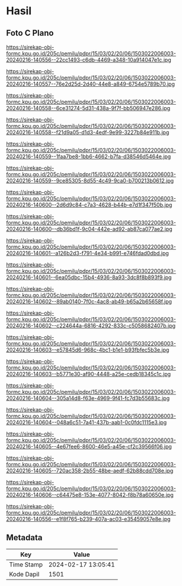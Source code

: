 # Hasil

## Foto C Plano

https://sirekap-obj-formc.kpu.go.id/205c/pemilu/pdpr/15/03/02/20/06/1503022006003-20240216-140556--22cc1493-c6db-4469-a348-10a914047e1c.jpg

https://sirekap-obj-formc.kpu.go.id/205c/pemilu/pdpr/15/03/02/20/06/1503022006003-20240216-140557--76e2d25d-2d40-44e8-a849-6754e5789b70.jpg

https://sirekap-obj-formc.kpu.go.id/205c/pemilu/pdpr/15/03/02/20/06/1503022006003-20240216-140558--6ce31274-5d31-438a-9f7f-bb506947e286.jpg

https://sirekap-obj-formc.kpu.go.id/205c/pemilu/pdpr/15/03/02/20/06/1503022006003-20240216-140558--f21d9a05-d1d3-4edf-9e99-3227b84e911b.jpg

https://sirekap-obj-formc.kpu.go.id/205c/pemilu/pdpr/15/03/02/20/06/1503022006003-20240216-140559--1faa7be8-1bb6-4662-b7fa-d38546d5464e.jpg

https://sirekap-obj-formc.kpu.go.id/205c/pemilu/pdpr/15/03/02/20/06/1503022006003-20240216-140559--9ce85305-8d55-4c49-9ca0-b700213b0612.jpg

https://sirekap-obj-formc.kpu.go.id/205c/pemilu/pdpr/15/03/02/20/06/1503022006003-20240216-140600--2d6d9c84-c7a3-4628-b44b-e7d1f347f50b.jpg

https://sirekap-obj-formc.kpu.go.id/205c/pemilu/pdpr/15/03/02/20/06/1503022006003-20240216-140600--db36bd1f-9c04-442e-ad92-ab87ca077ae2.jpg

https://sirekap-obj-formc.kpu.go.id/205c/pemilu/pdpr/15/03/02/20/06/1503022006003-20240216-140601--a126b2d3-f791-4e34-b991-e746fdad0dbd.jpg

https://sirekap-obj-formc.kpu.go.id/205c/pemilu/pdpr/15/03/02/20/06/1503022006003-20240216-140601--6ea05dbc-15b4-4936-8a93-3dc8f8b893f9.jpg

https://sirekap-obj-formc.kpu.go.id/205c/pemilu/pdpr/15/03/02/20/06/1503022006003-20240216-140602--89ab0140-7f0c-4ac8-ab49-b65a2b65658f.jpg

https://sirekap-obj-formc.kpu.go.id/205c/pemilu/pdpr/15/03/02/20/06/1503022006003-20240216-140602--c224644a-6816-4292-833c-c5058682407b.jpg

https://sirekap-obj-formc.kpu.go.id/205c/pemilu/pdpr/15/03/02/20/06/1503022006003-20240216-140603--e57845d6-968c-4bc1-b1e1-b93fbfec5b3e.jpg

https://sirekap-obj-formc.kpu.go.id/205c/pemilu/pdpr/15/03/02/20/06/1503022006003-20240216-140603--b5771e30-af90-4448-a25e-cedb18345c1c.jpg

https://sirekap-obj-formc.kpu.go.id/205c/pemilu/pdpr/15/03/02/20/06/1503022006003-20240216-140604--305a14d8-f63e-4969-9f41-fc7d3b55683c.jpg

https://sirekap-obj-formc.kpu.go.id/205c/pemilu/pdpr/15/03/02/20/06/1503022006003-20240216-140604--048a6c51-7a41-437b-aab1-0c0fdc1115e3.jpg

https://sirekap-obj-formc.kpu.go.id/205c/pemilu/pdpr/15/03/02/20/06/1503022006003-20240216-140605--4e67fee6-8600-46e5-a45e-cf2c39566f06.jpg

https://sirekap-obj-formc.kpu.go.id/205c/pemilu/pdpr/15/03/02/20/06/1503022006003-20240216-140605--720ac358-2b55-48be-aedf-62b88cdd708e.jpg

https://sirekap-obj-formc.kpu.go.id/205c/pemilu/pdpr/15/03/02/20/06/1503022006003-20240216-140606--c64475e8-153e-4077-8042-f8b78a60650e.jpg

https://sirekap-obj-formc.kpu.go.id/205c/pemilu/pdpr/15/03/02/20/06/1503022006003-20240216-140556--e1f8f765-b239-407a-ac03-e35459057e8e.jpg


## Metadata

| Key        | Value               |
| ---------- | ------------------- |
| Time Stamp | 2024-02-17 13:05:41 |
| Kode Dapil | 1501                |



